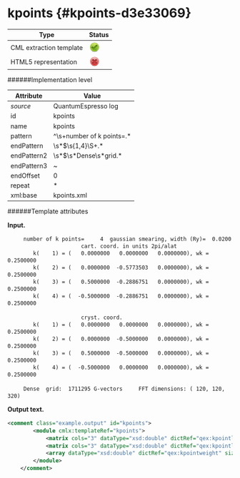 # kpoints {#kpoints-d3e33069}


| Type                                                                                                                                                | Status                                                                                                                                              |
|----|----|
| CML extraction template                                                                                                                             | ![](/imgs/Total.png)                                                                                                                                |
| HTML5 representation                                                                                                                                | ![](/imgs/None.png)                                                                                                                                 |

######Implementation level

| Attribute                                                                                                                                           | Value                                                                                                                                               |
|----|----|
| *source*                                                                                                                                            | QuantumEspresso log                                                                                                                                 |
| id                                                                                                                                                  | kpoints                                                                                                                                             |
| name                                                                                                                                                | kpoints                                                                                                                                             |
| pattern                                                                                                                                             | \^\\s+number of k points=.\*                                                                                                                        |
| endPattern                                                                                                                                          | \\s\*\$\\s{1,4}\\S+.\*                                                                                                                              |
| endPattern2                                                                                                                                         | \\s\*\$\\s\*Dense\\s\*grid.\*                                                                                                                       |
| endPattern3                                                                                                                                         | \~                                                                                                                                                  |
| endOffset                                                                                                                                           | 0                                                                                                                                                   |
| repeat                                                                                                                                              | \*                                                                                                                                                  |
| xml:base                                                                                                                                            | kpoints.xml                                                                                                                                         |

######Template attributes

**Input.**

         number of k points=     4  gaussian smearing, width (Ry)=  0.0200
                           cart. coord. in units 2pi/alat
            k(    1) = (   0.0000000   0.0000000   0.0000000), wk =   0.2500000
            k(    2) = (   0.0000000  -0.5773503   0.0000000), wk =   0.2500000
            k(    3) = (   0.5000000  -0.2886751   0.0000000), wk =   0.2500000
            k(    4) = (  -0.5000000  -0.2886751   0.0000000), wk =   0.2500000

                           cryst. coord.
            k(    1) = (   0.0000000   0.0000000   0.0000000), wk =   0.2500000
            k(    2) = (   0.0000000  -0.5000000   0.0000000), wk =   0.2500000
            k(    3) = (   0.5000000  -0.5000000   0.0000000), wk =   0.2500000
            k(    4) = (  -0.5000000   0.0000000   0.0000000), wk =   0.2500000

         Dense  grid:  1711295 G-vectors     FFT dimensions: ( 120, 120, 320)
         
        

**Output text.**

```xml
<comment class="example.output" id="kpoints">         
        <module cmlx:templateRef="kpoints">
            <matrix cols="3" dataType="xsd:double" dictRef="qex:kpointlist.cartesian" rows="4">0.0000000 0.0000000 0.0000000 0.0000000 -0.5773503 0.0000000 0.5000000 -0.2886751 0.0000000 -0.5000000 -0.2886751 0.0000000</matrix>
            <matrix cols="3" dataType="xsd:double" dictRef="qex:kpointlist" rows="4">0.0000000 0.0000000 0.0000000 0.0000000 -0.5000000 0.0000000 0.5000000 -0.5000000 0.0000000 -0.5000000 0.0000000 0.0000000</matrix>
            <array dataType="xsd:double" dictRef="qex:kpointweight" size="4">0.2500000 0.2500000 0.2500000 0.2500000</array>
        </module>     
    </comment>
```
